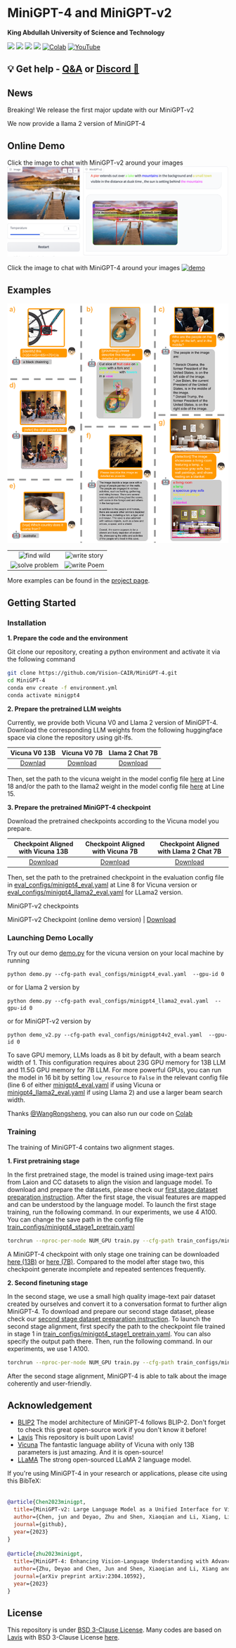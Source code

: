 # MiniGPT-4 and MiniGPT-v2


**King Abdullah University of Science and Technology**

<a href='https://minigpt-4.github.io'><img src='https://img.shields.io/badge/Project-Page-Green'></a>  <a href='https://arxiv.org/abs/2304.10592'><img src='https://img.shields.io/badge/Paper-Arxiv-red'></a> <a href='https://huggingface.co/spaces/Vision-CAIR/minigpt4'><img src='https://img.shields.io/badge/%F0%9F%A4%97%20Hugging%20Face-Spaces-blue'></a> <a href='https://huggingface.co/Vision-CAIR/MiniGPT-4'><img src='https://img.shields.io/badge/%F0%9F%A4%97%20Hugging%20Face-Model-blue'></a> [![Colab](https://colab.research.google.com/assets/colab-badge.svg)](https://colab.research.google.com/drive/1OK4kYsZphwt5DXchKkzMBjYF6jnkqh4R?usp=sharing) [![YouTube](https://badges.aleen42.com/src/youtube.svg)](https://www.youtube.com/watch?v=__tftoxpBAw&feature=youtu.be)

## 💡 Get help - [Q&A](https://github.com/Vision-CAIR/MiniGPT-4/discussions/categories/q-a) or [Discord 💬](https://discord.gg/5WdJkjbAeE)


## News
Breaking! We release the first major update with our MiniGPT-v2

We now provide a llama 2 version of MiniGPT-4

## Online Demo

Click the image to chat with MiniGPT-v2 around your images
[![demo](figs/minigpt2_demo.png)](https://minigpt-v2.github.io/)

Click the image to chat with MiniGPT-4 around your images
[![demo](figs/online_demo.png)](https://minigpt-4.github.io)


## Examples

![MiniGPT-v2 demos](figs/demo.png)




  |   |   |
:-------------------------:|:-------------------------:
![find wild](figs/examples/wop_2.png) |  ![write story](figs/examples/ad_2.png)
![solve problem](figs/examples/fix_1.png)  |  ![write Poem](figs/examples/rhyme_1.png)

More examples can be found in the [project page](https://minigpt-4.github.io).



<!-- ## Introduction
- MiniGPT-4 aligns a frozen visual encoder from BLIP-2 with a frozen LLM, Vicuna, using just one projection layer. 
- We train MiniGPT-4 with two stages. The first traditional pretraining stage is trained using roughly 5 million aligned image-text pairs in 10 hours using 4 A100s. After the first stage, Vicuna is able to understand the image. But the generation ability of Vicuna is heavily impacted.
- To address this issue and improve usability, we propose a novel way to create high-quality image-text pairs by the model itself and ChatGPT together. Based on this, we then create a small (3500 pairs in total) yet high-quality dataset.
- The second finetuning stage is trained on this dataset in a conversation template to significantly improve its generation reliability and overall usability. To our surprise, this stage is computationally efficient and takes only around 7 minutes with a single A100.
- MiniGPT-4 yields many emerging vision-language capabilities similar to those demonstrated in GPT-4.  -->


<!-- ![overview](figs/overview.png) -->


## Getting Started
### Installation

**1. Prepare the code and the environment**

Git clone our repository, creating a python environment and activate it via the following command

```bash
git clone https://github.com/Vision-CAIR/MiniGPT-4.git
cd MiniGPT-4
conda env create -f environment.yml
conda activate minigpt4
```


**2. Prepare the pretrained LLM weights**

Currently, we provide both Vicuna V0 and Llama 2 version of MiniGPT-4.
Download the corresponding LLM weights from the following huggingface space via clone the repository using git-lfs.

|                                          Vicuna V0 13B                                           |                                          Vicuna V0 7B                                          |                            Llama 2 Chat 7B                             | 
:------------------------------------------------------------------------------------------------:|:----------------------------------------------------------------------------------------------:|:----------------------------------------------------------------------------------------------:
 [Downlad](https://huggingface.co/Vision-CAIR/vicuna/tree/main) | [Download](https://huggingface.co/Vision-CAIR/vicuna-7b/tree/main) | [Download](https://huggingface.co/meta-llama/Llama-2-7b-chat-hf/tree/main)


Then, set the path to the vicuna weight in the model config file 
[here](minigpt4/configs/models/minigpt4_vicuna0.yaml#L18) at Line 18
and/or the path to the llama2 weight in the model config file 
[here](minigpt4/configs/models/minigpt4_llama2.yaml#L15) at Line 15.

**3. Prepare the pretrained MiniGPT-4 checkpoint**

Download the pretrained checkpoints according to the Vicuna model you prepare.

|                                Checkpoint Aligned with Vicuna 13B                                |                                Checkpoint Aligned with Vicuna 7B                                |                            Checkpoint Aligned with Llama 2 Chat 7B                             | 
:------------------------------------------------------------------------------------------------:|:-----------------------------------------------------------------------------------------------:|:----------------------------------------------------------------------------------------------:
 [Download](https://drive.google.com/file/d/1a4zLvaiDBr-36pasffmgpvH5P7CKmpze/view?usp=share_link) | [Download](https://drive.google.com/file/d/1RY9jV0dyqLX-o38LrumkKRh6Jtaop58R/view?usp=sharing)  | [Download](https://drive.google.com/file/d/11nAPjEok8eAGGEG1N2vXo3kBLCg0WgUk/view?usp=sharing) 



Then, set the path to the pretrained checkpoint in the evaluation config file 
in [eval_configs/minigpt4_eval.yaml](eval_configs/minigpt4_eval.yaml#L10) at Line 8 for Vicuna version or [eval_configs/minigpt4_llama2_eval.yaml](eval_configs/minigpt4_llama2_eval.yaml#L10) for LLama2 version.   



MiniGPT-v2 checkpoints

MiniGPT-v2 Checkpoint  (online demo version)    | 
[Download](https://drive.google.com/file/d/1aVbfW7nkCSYx99_vCRyP1sOlQiWVSnAl/view?usp=sharing)

### Launching Demo Locally

Try out our demo [demo.py](demo.py) for the vicuna version on your local machine by running

```
python demo.py --cfg-path eval_configs/minigpt4_eval.yaml  --gpu-id 0
```

or for Llama 2 version by 

```
python demo.py --cfg-path eval_configs/minigpt4_llama2_eval.yaml  --gpu-id 0
```

or for MiniGPT-v2 version by

```
python demo_v2.py --cfg-path eval_configs/minigpt4v2_eval.yaml  --gpu-id 0
```




To save GPU memory, LLMs loads as 8 bit by default, with a beam search width of 1. 
This configuration requires about 23G GPU memory for 13B LLM and 11.5G GPU memory for 7B LLM. 
For more powerful GPUs, you can run the model
in 16 bit by setting `low_resource` to `False` in the relevant config file 
(line 6 of either [minigpt4_eval.yaml](eval_configs/minigpt4_eval.yaml#6) if using Vicuna or [minigpt4_llama2_eval.yaml](eval_configs/minigpt4_llama2_eval.yaml#6) if using Llama 2) and use a larger beam search width.

Thanks [@WangRongsheng](https://github.com/WangRongsheng), you can also run our code on [Colab](https://colab.research.google.com/drive/1OK4kYsZphwt5DXchKkzMBjYF6jnkqh4R?usp=sharing)


### Training
The training of MiniGPT-4 contains two alignment stages.

**1. First pretraining stage**

In the first pretrained stage, the model is trained using image-text pairs from Laion and CC datasets
to align the vision and language model. To download and prepare the datasets, please check 
our [first stage dataset preparation instruction](dataset/README_1_STAGE.md). 
After the first stage, the visual features are mapped and can be understood by the language
model.
To launch the first stage training, run the following command. In our experiments, we use 4 A100. 
You can change the save path in the config file 
[train_configs/minigpt4_stage1_pretrain.yaml](train_configs/minigpt4_stage1_pretrain.yaml)

```bash
torchrun --nproc-per-node NUM_GPU train.py --cfg-path train_configs/minigpt4_stage1_pretrain.yaml
```

A MiniGPT-4 checkpoint with only stage one training can be downloaded 
[here (13B)](https://drive.google.com/file/d/1u9FRRBB3VovP1HxCAlpD9Lw4t4P6-Yq8/view?usp=share_link) or [here (7B)](https://drive.google.com/file/d/1HihQtCEXUyBM1i9DQbaK934wW3TZi-h5/view?usp=share_link).
Compared to the model after stage two, this checkpoint generate incomplete and repeated sentences frequently.


**2. Second finetuning stage**

In the second stage, we use a small high quality image-text pair dataset created by ourselves
and convert it to a conversation format to further align MiniGPT-4.
To download and prepare our second stage dataset, please check our 
[second stage dataset preparation instruction](dataset/README_2_STAGE.md).
To launch the second stage alignment, 
first specify the path to the checkpoint file trained in stage 1 in 
[train_configs/minigpt4_stage1_pretrain.yaml](train_configs/minigpt4_stage2_finetune.yaml).
You can also specify the output path there. 
Then, run the following command. In our experiments, we use 1 A100.

```bash
torchrun --nproc-per-node NUM_GPU train.py --cfg-path train_configs/minigpt4_stage2_finetune.yaml
```

After the second stage alignment, MiniGPT-4 is able to talk about the image coherently and user-friendly. 




## Acknowledgement

+ [BLIP2](https://huggingface.co/docs/transformers/main/model_doc/blip-2) The model architecture of MiniGPT-4 follows BLIP-2. Don't forget to check this great open-source work if you don't know it before!
+ [Lavis](https://github.com/salesforce/LAVIS) This repository is built upon Lavis!
+ [Vicuna](https://github.com/lm-sys/FastChat) The fantastic language ability of Vicuna with only 13B parameters is just amazing. And it is open-source!
+ [LLaMA](https://github.com/facebookresearch/llama) The strong open-sourced LLaMA 2 language model.


If you're using MiniGPT-4 in your research or applications, please cite using this BibTeX:
```bibtex

@article{Chen2023minigpt,
  title={MiniGPT-v2: Large Language Model as a Unified Interface for Vision-Language Multi-task Learning},
  author={Chen, jun and Deyao, Zhu and Shen, Xiaoqian and Li, Xiang, Liu Zechu, Zhang Pengchuan, Krishnamoorthi Raghuraman,  Chandra Vikas, Xiong Yunyang and Elhoseiny, Mohamed},
  journal={github},
  year={2023}
}

@article{zhu2023minigpt,
  title={MiniGPT-4: Enhancing Vision-Language Understanding with Advanced Large Language Models},
  author={Zhu, Deyao and Chen, Jun and Shen, Xiaoqian and Li, Xiang and Elhoseiny, Mohamed},
  journal={arXiv preprint arXiv:2304.10592},
  year={2023}
}
```


## License
This repository is under [BSD 3-Clause License](LICENSE.md).
Many codes are based on [Lavis](https://github.com/salesforce/LAVIS) with 
BSD 3-Clause License [here](LICENSE_Lavis.md).
